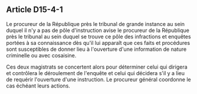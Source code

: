 Article D15-4-1
----
Le procureur de la République près le tribunal de grande instance au sein duquel
il n'y a pas de pôle d'instruction avise le procureur de la République près le
tribunal au sein duquel se trouve ce pôle des infractions et enquêtes portées à
sa connaissance dès qu'il lui apparaît que ces faits et procédures sont
susceptibles de donner lieu à l'ouverture d'une information de nature criminelle
ou avec cosaisine.

Ces deux magistrats se concertent alors pour déterminer celui qui dirigera et
contrôlera le déroulement de l'enquête et celui qui décidera s'il y a lieu de
requérir l'ouverture d'une instruction. Le procureur général coordonne le cas
échéant leurs actions.

